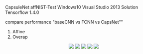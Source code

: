 CapsuleNet affNIST-Test
Windows10
Visual Studio 2013 Solution
Tensorflow 1.4.0

compare performance "baseCNN vs FCNN vs CapsNet"" 
1. Affine  
2. Overap 

 <p align='center'>
 <img src='reconstruct/[[8 0]]_recon_[[0 8]].png'/>
 <img src='reconstruct/[[9 8]]_recon_[[8 9]].png'/>
 <img src='reconstruct/[[0 9]]_recon_[[0 9]].png'/>
 <img src='reconstruct/[[1 0]]_recon_[[0 1]].png'/>
 <img src='reconstruct/[[8 1]]_recon_[[8 1]].png'/> 
 </p>
